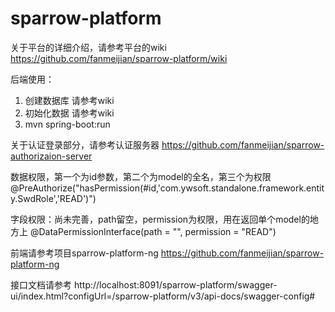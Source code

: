 # sparrow-platform

关于平台的详细介绍，请参考平台的wiki https://github.com/fanmeijian/sparrow-platform/wiki

后端使用：
1) 创建数据库 请参考wiki
2) 初始化数据 请参考wiki
3) mvn spring-boot:run

关于认证登录部分，请参考认证服务器
https://github.com/fanmeijian/sparrow-authorizaion-server

数据权限，第一个为id参数，第二个为model的全名，第三个为权限
@PreAuthorize("hasPermission(#id,'com.ywsoft.standalone.framework.entity.SwdRole','READ')")

字段权限：尚未完善，path留空，permission为权限，用在返回单个model的地方上
@DataPermissionInterface(path = "", permission = "READ")

前端请参考项目sparrow-platform-ng https://github.com/fanmeijian/sparrow-platform-ng

接口文档请参考
http://localhost:8091/sparrow-platform/swagger-ui/index.html?configUrl=/sparrow-platform/v3/api-docs/swagger-config#